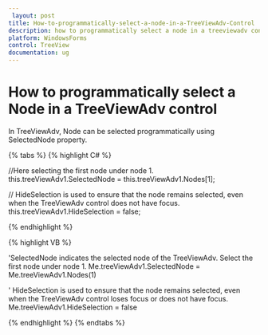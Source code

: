 ```yaml
---
 layout: post
title: How-to-programmatically-select-a-node-in-a-TreeViewAdv-Control | WindowsForms | Syncfusion
description: how to programmatically select a node in a treeviewadv control
platform: WindowsForms
control: TreeView 
documentation: ug
---
```


# How to programmatically select a Node in a TreeViewAdv control
 
In TreeViewAdv, Node can be selected programmatically using SelectedNode property.
 
{% tabs %}
{% highlight C# %}
 
//Here selecting the first node under node 1.
this.treeViewAdv1.SelectedNode = this.treeViewAdv1.Nodes[1];
 
// HideSelection is used to ensure that the node remains selected, even when the TreeViewAdv control does not have focus.
this.treeViewAdv1.HideSelection = false;
 
{% endhighlight %}
 
{% highlight VB %}
 
'SelectedNode indicates the selected node of the TreeViewAdv. Select the first node under node 1.
Me.treeViewAdv1.SelectedNode = Me.treeViewAdv1.Nodes(1)
 
' HideSelection is used to ensure that the node remains selected, even when the TreeViewAdv control loses focus or does not have focus.
Me.treeViewAdv1.HideSelection = false
 
{% endhighlight %}
{% endtabs %}